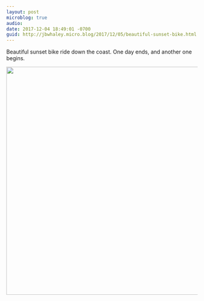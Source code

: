 ```yaml
---
layout: post
microblog: true
audio: 
date: 2017-12-04 18:49:01 -0700
guid: http://jbwhaley.micro.blog/2017/12/05/beautiful-sunset-bike.html
---
```

Beautiful sunset bike ride down the coast. One day ends, and another one begins.

<img src="http://www.jarrodwhaley.com/uploads/2017/fdd3a13f25.jpg" width="600" height="600" />
